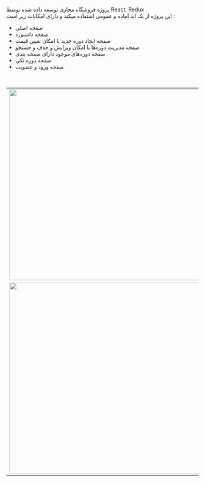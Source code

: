 پروژه فروشگاه مجازی توسعه داده شده توسط React, Redux
<br/>
این پروژه از بک اند آماده و عمومی استفاده میکند و دارای امکانات زیر است :
- صفحه اصلی
- صفحه داشبورد
- صفحه ایجاد دوره جدید با امکان تعیین قیمت
- صفحه مدیریت دوره‌ها با امکان ویرایش و حذف و جستجو 
- صفحه دوره‌های موجود دارای صفحه بندی
- صفحه دوره تکی
- صفحه ورود و عضویت
<br/>

<table>
  <tr>
    <td valign="top" >
      <img src="https://user-images.githubusercontent.com/64223524/172603999-39985b42-fb08-44e0-af4e-41b7b35d9e51.png" width="500" />
    </td>
    <td valign="top">
      <img src="https://user-images.githubusercontent.com/64223524/172604300-ef4e14ce-13d4-4e94-bc7e-6c22cb204da9.png" width="500">
    </td>
  </tr>
  
  <tr>
    <td valign="top" >
      <img src="https://user-images.githubusercontent.com/64223524/172604011-a47cb991-a6f2-481e-9829-c2febf1967bc.png" width="500" />
    </td>
    <td valign="top">
      <img src="https://user-images.githubusercontent.com/64223524/172604016-fdbceb78-840e-4d9c-abd1-7b0a4d66ca68.png" width="500">
    </td>
  </tr>
</table>

